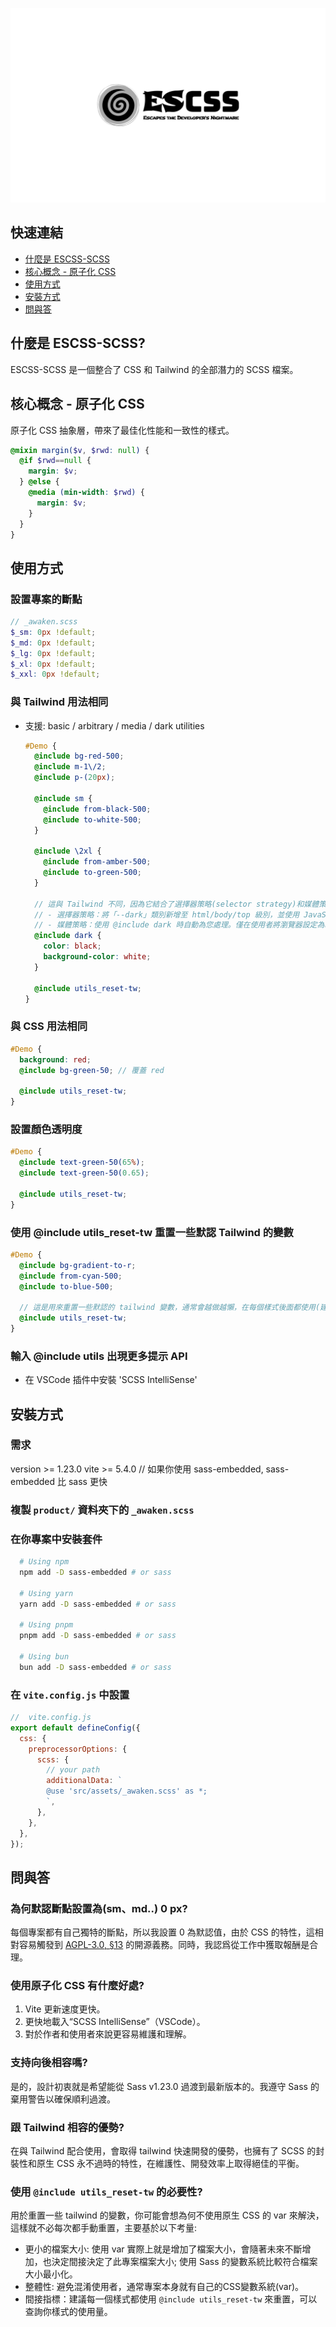 ![logo](https://github.com/ESCSS-labs/ESCSS/blob/main/assets/logo.png)

## 快速連結

- [什麼是 ESCSS-SCSS](#什麼是-escss-scss)
- [核心概念 - 原子化 CSS](#核心概念---原子化-css)
- [使用方式](#使用方式)
- [安裝方式](#安裝方式)
- [問與答](#問與答)

## 什麼是 ESCSS-SCSS?

ESCSS-SCSS 是一個整合了 CSS 和 Tailwind 的全部潛力的 SCSS 檔案。

## 核心概念 - 原子化 CSS

原子化 CSS 抽象層，帶來了最佳化性能和一致性的樣式。

```scss
@mixin margin($v, $rwd: null) {
  @if $rwd==null {
    margin: $v;
  } @else {
    @media (min-width: $rwd) {
      margin: $v;
    }
  }
}
```

## 使用方式

### 設置專案的斷點

```scss
// _awaken.scss
$_sm: 0px !default;
$_md: 0px !default;
$_lg: 0px !default;
$_xl: 0px !default;
$_xxl: 0px !default;
```

### 與 Tailwind 用法相同

- 支援: basic / arbitrary / media / dark utilities

  ```scss
  #Demo {
    @include bg-red-500;
    @include m-1\/2;
    @include p-(20px);

    @include sm {
      @include from-black-500;
      @include to-white-500;
    }

    @include \2xl {
      @include from-amber-500;
      @include to-green-500;
    }

    // 這與 Tailwind 不同，因為它結合了選擇器策略(selector strategy)和媒體策略(media strategy)：
    // - 選擇器策略：將「--dark」類別新增至 html/body/top 級別，並使用 JavaScript 切換該類別。
    // - 媒體策略：使用 @include dark 時自動為您處理。僅在使用者將瀏覽器設定為暗黑模式時才會觸發。
    @include dark {
      color: black;
      background-color: white;
    }

    @include utils_reset-tw;
  }
  ```

### 與 CSS 用法相同

```scss
#Demo {
  background: red;
  @include bg-green-50; // 覆蓋 red

  @include utils_reset-tw;
}
```

### 設置顏色透明度

```scss
#Demo {
  @include text-green-50(65%);
  @include text-green-50(0.65);

  @include utils_reset-tw;
}
```

### 使用 @include utils_reset-tw 重置一些默認 Tailwind 的變數

```scss
#Demo {
  @include bg-gradient-to-r;
  @include from-cyan-500;
  @include to-blue-500;

  // 這是用來重置一些默認的 tailwind 變數，通常會越做越懶，在每個樣式後面都使用(建議)。
  @include utils_reset-tw;
}
```

### 輸入 @include utils 出現更多提示 API

- 在 VSCode 插件中安裝 'SCSS IntelliSense'

## 安裝方式

### 需求

version >= 1.23.0
vite >= 5.4.0 // 如果你使用 sass-embedded, sass-embedded 比 sass 更快

### 複製 `product/` 資料夾下的 `_awaken.scss`

### 在你專案中安裝套件

```bash
  # Using npm
  npm add -D sass-embedded # or sass

  # Using yarn
  yarn add -D sass-embedded # or sass

  # Using pnpm
  pnpm add -D sass-embedded # or sass

  # Using bun
  bun add -D sass-embedded # or sass
```

### 在 `vite.config.js` 中設置

```js
//  vite.config.js
export default defineConfig({
  css: {
    preprocessorOptions: {
      scss: {
        // your path
        additionalData: `
        @use 'src/assets/_awaken.scss' as *;
        `,
      },
    },
  },
});
```

## 問與答

### 為何默認斷點設置為(sm、md..) 0 px?

每個專案都有自己獨特的斷點，所以我設置 0 為默認值，由於 CSS 的特性，這相對容易觸發到 [AGPL-3.0, §13](https://www.gnu.org/licenses/agpl-3.0.en.html) 的開源義務。同時，我認爲從工作中獲取報酬是合理。 

### 使用原子化 CSS 有什麼好處?

1. Vite 更新速度更快。
2. 更快地載入“SCSS IntelliSense”（VSCode）。
3. 對於作者和使用者來說更容易維護和理解。

### 支持向後相容嗎?

是的，設計初衷就是希望能從 Sass v1.23.0 過渡到最新版本的。我遵守 Sass 的棄用警告以確保順利過渡。

### 跟 Tailwind 相容的優勢?

在與 Tailwind 配合使用，會取得 tailwind 快速開發的優勢，也擁有了 SCSS 的封裝性和原生 CSS 永不過時的特性，在維護性、開發效率上取得絕佳的平衡。

### 使用 `@include utils_reset-tw` 的必要性?
用於重置一些 tailwind 的變數，你可能會想為何不使用原生 CSS 的 var 來解決，這樣就不必每次都手動重置，主要基於以下考量:
- 更小的檔案大小: 使用 var 實際上就是增加了檔案大小，會隨著未來不斷增加，也決定間接決定了此專案檔案大小; 使用 Sass 的變數系統比較符合檔案大小最小化。
- 整體性: 避免混淆使用者，通常專案本身就有自己的CSS變數系統(var)。
- 間接指標：建議每一個樣式都使用 `@include utils_reset-tw` 來重置，可以查詢你樣式的使用量。
